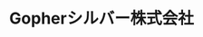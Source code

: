 ---
key: example-silver
title: Gopherシルバー株式会社
category: silver
order: 1
logo: /images/partners/logo-example.png
lang: ja
---